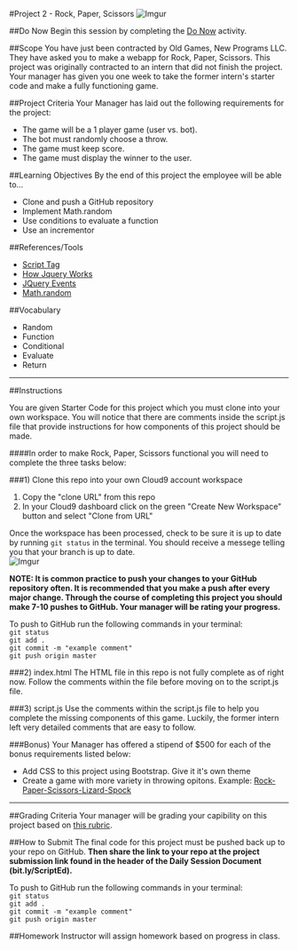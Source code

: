 #Project 2 - Rock, Paper, Scissors
![Imgur](http://i.imgur.com/Gpy0Lkw.jpg)


##Do Now 
Begin this session by completing the [Do Now](doNow.md) activity.

##Scope
You have just been contracted by Old Games, New Programs LLC. They have asked you to make a webapp for Rock, Paper, Scissors. This project was originally contracted to an intern that did not finish the project. Your manager has given you one week to take the former intern's starter code and make a fully functioning game.  

##Project Criteria
Your Manager has laid out the following requirements for the project: 

* The game will be a 1 player game (user vs. bot).
* The bot must randomly choose a throw.
* The game must keep score.
* The game must display the winner to the user.

##Learning Objectives
By the end of this project the employee will be able to...
 
* Clone and push a GitHub repository
* Implement Math.random
* Use conditions to evaluate a function
* Use an incrementor

##References/Tools
* [Script Tag](http://javascript.crockford.com/script.html)
* [How Jquery Works](http://learn.jquery.com/about-jquery/how-jquery-works/)
* [JQuery Events](http://api.jquery.com/category/events/)
* [Math.random](https://developer.mozilla.org/en-US/docs/Web/JavaScript/Reference/Global_Objects/Math/random)
 
##Vocabulary

* Random
* Function
* Conditional
* Evaluate 
* Return 

***
##Instructions

You are given Starter Code for this project which you must clone into your own workspace.
You will notice that there are comments inside the script.js file that provide instructions for how components of this project should be made.  

####In order to make Rock, Paper, Scissors functional you will need to complete the three tasks below:

###1) Clone this repo into your own Cloud9 account workspace
1. Copy the "clone URL" from this repo
2. In your Cloud9 dashboard click on the green "Create New Workspace" button and select "Clone from URL"

Once the workspace has been processed, check to be sure it is up to date by running ` git status ` in the terminal. You should receive a messege telling you that your branch is up to date.   
![Imgur](http://i.imgur.com/RKdsduL.png)

**NOTE: It is common practice to push your changes to your GitHub repository often. It is recommended that you make a push after every major change. Through the course of completing this project you should make 7-10 pushes to GitHub. Your manager will be rating your progress.**

To push to GitHub run the following commands in your terminal:  
`git status`  
`git add .`  
`git commit -m "example comment"`  
`git push origin master`


###2) index.html
The HTML file in this repo is not fully complete as of right now. Follow the comments within the file before moving on to the script.js file.

###3) script.js
Use the comments within the script.js file to help you complete the missing components of this game. Luckily, the former intern left very detailed comments that are easy to follow.

###Bonus) 
Your Manager has offered a stipend of $500 for each of the bonus requirements listed below: 

* Add CSS to this project using Bootstrap. Give it it's own theme
* Create a game with more variety in throwing opitons. Example: [Rock-Paper-Scissors-Lizard-Spock](http://en.wikipedia.org/wiki/Rock-paper-scissors-lizard-Spock) 
***

##Grading Criteria
Your manager will be grading your capibility on this project based on [this rubric](/assessment.md).

##How to Submit
The final code for this project must be pushed back up to your repo on GitHub. **Then share the link to your repo at the project submission link found in the header of the Daily Session Document (bit.ly/ScriptEd).**  

To push to GitHub run the following commands in your terminal:  
`git status`  
`git add .`  
`git commit -m "example comment"`  
`git push origin master`

##Homework
Instructor will assign homework based on progress in class.



